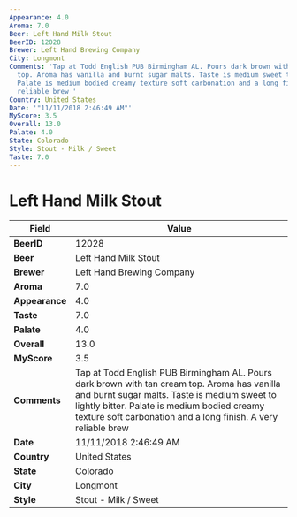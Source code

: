 ```yaml
---
Appearance: 4.0
Aroma: 7.0
Beer: Left Hand Milk Stout
BeerID: 12028
Brewer: Left Hand Brewing Company
City: Longmont
Comments: 'Tap at Todd English PUB Birmingham AL. Pours dark brown with tan cream
  top. Aroma has vanilla and burnt sugar malts. Taste is medium sweet to lightly bitter.
  Palate is medium bodied creamy texture soft carbonation and a long finish. A very
  reliable brew '
Country: United States
Date: '"11/11/2018 2:46:49 AM"'
MyScore: 3.5
Overall: 13.0
Palate: 4.0
State: Colorado
Style: Stout - Milk / Sweet
Taste: 7.0
---
```


# Left Hand Milk Stout

| Field         | Value |
|---------------|-------|
| **BeerID** | 12028 |
| **Beer** | Left Hand Milk Stout |
| **Brewer** | Left Hand Brewing Company |
| **Aroma** | 7.0 |
| **Appearance** | 4.0 |
| **Taste** | 7.0 |
| **Palate** | 4.0 |
| **Overall** | 13.0 |
| **MyScore** | 3.5 |
| **Comments** | Tap at Todd English PUB Birmingham AL. Pours dark brown with tan cream top. Aroma has vanilla and burnt sugar malts. Taste is medium sweet to lightly bitter. Palate is medium bodied creamy texture soft carbonation and a long finish. A very reliable brew  |
| **Date** | 11/11/2018 2:46:49 AM |
| **Country** | United States |
| **State** | Colorado |
| **City** | Longmont |
| **Style** | Stout - Milk / Sweet |
